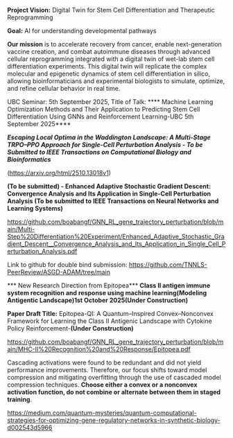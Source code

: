 **Project Vision:** Digital Twin for Stem Cell Differentiation and Therapeutic Reprogramming


 **Goal:** AI for understanding developmental pathways

**Our mission** is to accelerate recovery from cancer, enable next-generation vaccine creation, and combat autoimmune diseases through advanced cellular reprogramming integrated with a digital twin of wet-lab stem cell differentiation experiments. This digital twin will replicate the complex molecular and epigenetic dynamics of stem cell differentiation in silico, allowing bioinformaticians and experimental biologists to simulate, optimize, and refine cellular behavior in real time. 


UBC Seminar: 5th September 2025, Title of  Talk: **** Machine Learning Optimization Methods and Their Application to Predicting Stem Cell Differentiation Using GNNs and Reinforcement Learning-UBC 5th September 2025****


***Escaping Local Optima in the Waddington Landscape: A Multi-Stage TRPO–PPO  Approach for Single-Cell Perturbation Analysis - To be Submitted to   IEEE Transactions on Computational Biology and Bioinformatics***

(https://arxiv.org/html/2510.13018v1)

****(To be submitted) - Enhanced Adaptive Stochastic Gradient Descent: Convergence Analysis and Its Application in Single-Cell Perturbation Analysis (To be submitted to IEEE Transactions on Neural Networks and Learning Systems)****


https://github.com/boabangf/GNN_RL_gene_trajectory_perturbation/blob/main/Multi-Step%20Differentiation%20Experiment/Enhanced_Adaptive_Stochastic_Gradient_Descent__Convergence_Analysis_and_Its_Application_in_Single_Cell_Perturbation_Analysis.pdf

Link to github for double bind submission: https://github.com/TNNLS-PeerReview/ASGD-ADAM/tree/main


*** New Research Direction from Epitopea*** ****Class II antigen immune system recognition and response using machine learning(Modeling Antigentic Landscape)1st October 2025(Under Construction)****


**Paper Draft Title:** Epitopea-QI: A Quantum–Inspired Convex–Nonconvex Framework for Learning the Class II Antigenic Landscape with Cytokine Policy Reinforcement-****(Under Construction)****

https://github.com/boabangf/GNN_RL_gene_trajectory_perturbation/blob/main/MHC-II%20Recognition%20and%20Response/Epitopea.pdf

Cascading activations were found to be redundant and did not yield performance improvements. Therefore, our focus shifts toward model compression and mitigating overfitting through the use of cascaded model compression techniques. **Choose either a convex or a nonconvex activation function, do not combine or alternate between them in staged training**.


https://medium.com/quantum-mysteries/quantum-computational-strategies-for-optimizing-gene-regulatory-networks-in-synthetic-biology-d002543d5966
